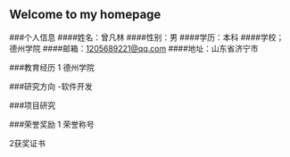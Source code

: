 ## Welcome to my homepage

###个人信息
####姓名：曾凡林
####性别：男
####学历：本科
####学校；德州学院
####邮箱：1205689221@qq.com
####地址：山东省济宁市

###教育经历
1 德州学院

###研究方向
-软件开发

###项目研究

###荣誉奖励
1 荣誉称号

2获奖证书
